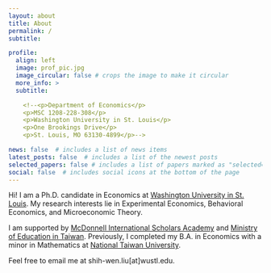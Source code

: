 ```yaml
---
layout: about
title: About
permalink: /
subtitle:

profile:
  align: left
  image: prof_pic.jpg
  image_circular: false # crops the image to make it circular
  more_info: >
  subtitle:

    <!--<p>Department of Economics</p>
    <p>MSC 1208‐228‐308</p>
    <p>Washington University in St. Louis</p>
    <p>One Brookings Drive</p>
    <p>St. Louis, MO 63130-4899</p>-->

news: false  # includes a list of news items
latest_posts: false  # includes a list of the newest posts
selected_papers: false # includes a list of papers marked as "selected={true}"
social: false  # includes social icons at the bottom of the page
---
```



Hi! I am a Ph.D. candidate in Economics at <a href='https://wustl.edu/'>Washington University in St. Louis</a>.
My research interests lie in Experimental Economics, Behavioral Economics, and Microeconomic Theory. 

I am supported by <a href='https://mcdonnell.wustl.edu/'>McDonnell International Scholars Academy</a> and <a href='https://english.moe.gov.tw/mp-1.html'>Ministry of Education in Taiwan</a>.
Previously, I completed my B.A. in Economics with a minor in Mathematics at <a href='https://www.ntu.edu.tw/english/'>National Taiwan University</a>.

Feel free to email me at shih-wen.liu[at]wustl.edu.

<!--Write your biography here. Tell the world about yourself. Link to your favorite [subreddit](http://reddit.com). You can put a picture in, too. The code is already in, just name your picture `prof_pic.jpg` and put it in the `img/` folder.-->

<!--Put your address / P.O. box / other info right below your picture. You can also disable any of these elements by editing `profile` property of the YAML header of your `_pages/about.md`. Edit `_bibliography/papers.bib` and Jekyll will render your [publications page](/al-folio/publications/) automatically.-->

<!--Link to your social media connections, too. This theme is set up to use [Font Awesome icons](https://fontawesome.com/) and [Academicons](https://jpswalsh.github.io/academicons/), like the ones below. Add your Facebook, Twitter, LinkedIn, Google Scholar, or just disable all of them.-->